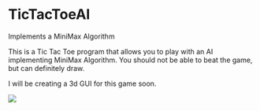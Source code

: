 # TicTacToeAI
Implements a MiniMax Algorithm 

This is a Tic Tac Toe program that allows you to play with an AI implementing MiniMax Algorithm. You should not be able to beat the game, but can definitely draw. 

I will be creating a 3d GUI for this game soon. 


![](https://static.turbosquid.com/Preview/001260/750/SW/_Z.jpg)


